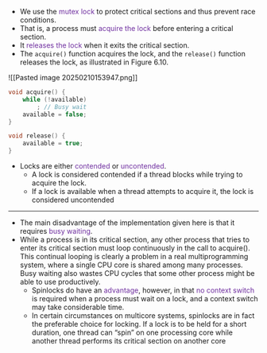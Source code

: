 
- We use the <span style="color:rgb(112, 48, 160)">mutex lock</span> to protect critical sections and thus prevent race conditions.
- That is, a process must <span style="color:rgb(112, 48, 160)">acquire the lock</span> before entering a critical section. 
- It <span style="color:rgb(112, 48, 160)">releases the lock</span> when it exits the critical section. 
- The `acquire()` function acquires the lock, and the `release()` function releases the lock, as illustrated in Figure 6.10.

![[Pasted image 20250210153947.png]]

```C
void acquire() {
    while (!available)
        ; // Busy wait
    available = false;
}
```

```C
void release() {
    available = true;
}
```

- Locks are either <span style="color:rgb(112, 48, 160)">contended</span> or <span style="color:rgb(112, 48, 160)">uncontended</span>. 
	- A lock is considered contended if a thread blocks while trying to acquire the lock.
	- If a lock is available when a thread attempts to acquire it, the lock is considered uncontended

---

- The main disadvantage of the implementation given here is that it requires <span style="color:rgb(112, 48, 160)">busy waiting</span>.
- While a process is in its critical section, any other process that tries to enter its critical section must loop continuously in the call to acquire(). This continual looping is clearly a problem in a real multiprogramming system, where a single CPU core is shared among many processes. Busy waiting also wastes CPU cycles that some other process might be able to use productively.
	- Spinlocks do have an <span style="color:rgb(112, 48, 160)">advantage</span>, however, in that <span style="color:rgb(112, 48, 160)">no context switch</span> is required when a process must wait on a lock, and a context switch may take considerable time. 
	- In certain circumstances on multicore systems, spinlocks are in fact the preferable choice for locking. If a lock is to be held for a short duration, one thread can “spin” on one processing core while another thread performs its critical section on another core